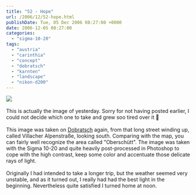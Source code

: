 ```yaml
---
title: "52 - Hope"
url: /2006/12/52-hope.html
publishDate: Tue, 05 Dec 2006 08:27:00 +0000
date: 2006-12-05 08:27:00
categories: 
  - "sigma-10-20"
tags: 
  - "austria"
  - "carinthia"
  - "concept"
  - "dobratsch"
  - "karnten"
  - "landscape"
  - "nikon-d200"
---
```

<a href="https://d25zfm9zpd7gm5.cloudfront.net/1200x1200/2006/20061204_101632_ps.jpg"><img src="https://d25zfm9zpd7gm5.cloudfront.net/0600x0600/2006/20061204_101632_ps.jpg"/></a><br/><br/>This is actually the image of yesterday. Sorry for not having posted earlier, I could not decide which one to take and grew soo tired over it 🙂<br/><br/>This image was taken on <a href="http://maps.google.com/?ie=UTF8&amp;om=1&amp;z=13&amp;ll=46.586002,13.762264&amp;spn=0.112786,0.21183" target="_blank">Dobratsch</a> again, from that long street winding up, called Villacher Alpenstraße, looking south. Comparing with the map, you can fairly well recognize the area called "Oberschütt". The image was taken with the Sigma 10-20 and quite heavily post-processed in Photoshop to cope with the high contrast, keep some color and accentuate those delicate rays of light.<br/><br/>Originally I had intended to take a longer trip, but the weather seemed very unstable, and as it turned out, I really had had the best light in the beginning. Nevertheless quite satisfied I turned home at noon.
